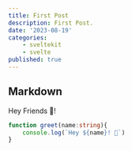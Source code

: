 ```yaml
---
title: First Post
description: First Post.
date: '2023-08-19'
categories:
    - sveltekit
    - svelte
published: true
---
```


## Markdown

Hey Friends 👋!

```ts
function greet(name:string){
    console.log(`Hey ${name}! 👋`)
}
```